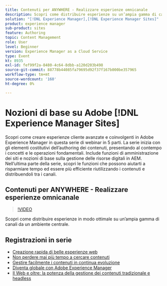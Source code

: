 ```yaml
---
title: Contenuti per ANYWHERE - Realizzare esperienze omnicanale
description: Scopri come distribuire esperienze su un’ampia gamma di canali da un solo ambiente
solution: "[!DNL Experience Manager],[!DNL Experience Manager Sites]"
product: experience manager
sub-product: sites
feature: Authoring
topic: Content Management
role: User
level: Beginner
version: Experience Manager as a Cloud Service
type: Event
kt: 8935
exl-id: fef99f2a-8480-4c64-8dbb-a120d203b498
source-git-commit: 88778b44085fa79695d92f37f167b000be357965
workflow-type: tm+mt
source-wordcount: '160'
ht-degree: 0%

---
```


# Nozioni di base su Adobe [!DNL Experience Manager Sites]

Scopri come creare esperienze cliente avanzate e coinvolgenti in Adobe Experience Manager in questa serie di webinar in 5 parti. La serie inizia con gli elementi costitutivi dell’authoring dei contenuti, presentando al contempo i concetti e le operazioni fondamentali. Include funzioni di amministrazione dei siti e nozioni di base sulla gestione delle risorse digitali in AEM. Nell’ultima parte della serie, scopri le funzioni che possono aiutarti a risparmiare tempo ed essere più efficiente riutilizzando i contenuti e distribuendoli tra i canali.

## Contenuti per ANYWHERE - Realizzare esperienze omnicanale

>[!VIDEO](https://video.tv.adobe.com/v/336982/?quality=12&learn=on&hidetitle=true)

Scopri come distribuire esperienze in modo ottimale su un’ampia gamma di canali da un ambiente centrale.

## Registrazioni in serie

* [Creazione rapida di belle esperienze web](authoring-fundamentals.md)
* [Non perdere mai più tempo a cercare contenuti](media-library-administration.md)
* [Gestire facilmente i contenuti in continua evoluzione](collaboration-tools.md)
* [Diventa globale con Adobe Experience Manager](multi-site-management-web-translation.md)
* [Il Web e oltre: la potenza della gestione dei contenuti tradizionale e headless](traditional-headless-content-management.md)
